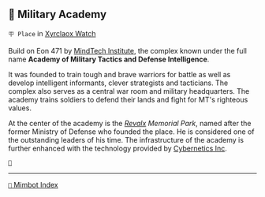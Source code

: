 ## 🏯 Military Academy

`🪧 Place` in [Xyrclaox Watch](<https://zeithalt.github.io/r/xyrclaox_watch.html>)

Build on Eon 471 by [MindTech Institute](<https://zeithalt.github.io/r/mindtech_institute.html>), the complex known under the full name **Academy of Military Tactics and Defense Intelligence**.

It was founded to train tough and brave warriors for battle as well as develop intelligent informants, clever strategists and tacticians. The complex also serves as a central war room and military headquarters. The academy trains soldiers to defend their lands and fight for MT's righteous values.

At the center of the academy is the _[Revalx](<https://zeithalt.github.io/r/revalx.html>) Memorial Park_, named after the former Ministry of Defense who founded the place. He is considered one of the outstanding leaders of his time. The infrastructure of the academy is further enhanced with the technology provided by [Cybernetics Inc](<https://zeithalt.github.io/r/cybernetics_inc.html>).

[`🐙`](<https://zeithalt.github.io/r/altar_of_ctulhu.html>)

-----
[`📑` Mimbot Index](<https://zeithalt.github.io/r/#be90>)
<!---
keywords: mt, xyrclaox watch 
aliases: 
-->
